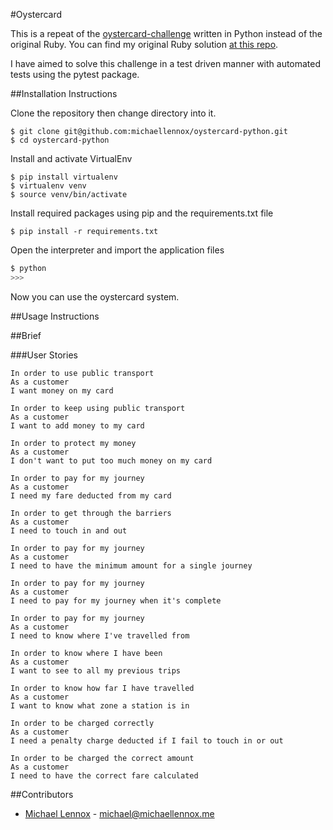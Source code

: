 #Oystercard

This is a repeat of the [oystercard-challenge](https://github.com/makersacademy/course/tree/master/oystercard) written in Python instead of the original Ruby. You can find my original Ruby solution [at this repo](https://github.com/michaellennox/oystercard).

I have aimed to solve this challenge in a test driven manner with automated tests using the pytest package.

##Installation Instructions

Clone the repository then change directory into it.

```
$ git clone git@github.com:michaellennox/oystercard-python.git
$ cd oystercard-python
```

Install and activate VirtualEnv

```
$ pip install virtualenv
$ virtualenv venv
$ source venv/bin/activate
```

Install required packages using pip and the requirements.txt file

```
$ pip install -r requirements.txt
```

Open the interpreter and import the application files

```python
$ python
>>>
```

Now you can use the oystercard system.

##Usage Instructions

##Brief



###User Stories

```
In order to use public transport
As a customer
I want money on my card

In order to keep using public transport
As a customer
I want to add money to my card

In order to protect my money
As a customer
I don't want to put too much money on my card

In order to pay for my journey
As a customer
I need my fare deducted from my card

In order to get through the barriers
As a customer
I need to touch in and out

In order to pay for my journey
As a customer
I need to have the minimum amount for a single journey

In order to pay for my journey
As a customer
I need to pay for my journey when it's complete

In order to pay for my journey
As a customer
I need to know where I've travelled from

In order to know where I have been
As a customer
I want to see to all my previous trips

In order to know how far I have travelled
As a customer
I want to know what zone a station is in

In order to be charged correctly
As a customer
I need a penalty charge deducted if I fail to touch in or out

In order to be charged the correct amount
As a customer
I need to have the correct fare calculated
```

##Contributors

* [Michael Lennox](https://github.com/michaellennox) - michael@michaellennox.me
